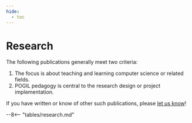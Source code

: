 ```yaml
---
hide:
  - toc
---
```


# Research

The following publications generally meet two criteria:

1. The focus is about teaching and learning computer science or related fields.
2. POGIL pedagogy is central to the research design or project implementation.

If you have written or know of other such publications, please [let us know](../info/contrib.md)!

--8<-- "tables/research.md"
